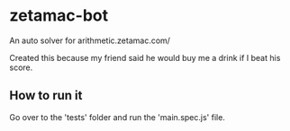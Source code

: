 # zetamac-bot
An auto solver for arithmetic.zetamac.com/

Created this because my friend said he would buy me a drink if I beat his score.

## How to run it
Go over to the 'tests' folder and run the 'main.spec.js' file.
